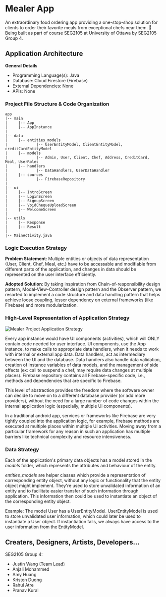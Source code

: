# Mealer App

An extraordinary food ordering app providing a one-stop-shop solution for clients to order their favorite meals from exceptional chefs near them. 🌯
Being built as part of course SEG2105 at University of Ottawa by SEG2105 Group 4.

## Application Architecture

**General Details**

- Programming Language(s): Java
- Database: Cloud Firestore (Firebase)
- External Dependencies: None
- APIs: None

### Project File Structure & Code Organization

    app
    |-- main
    |     |-- App
    |     |-- AppInstance
    |
    |-- data
    |     |-- entities_models
    |             |-- UserEntityModel, ClientEntityModel, creditCardEntityModel
    |     |-- models
    |             |-- Admin, User, Client, Chef, Address, CreditCard, Meal, UserRoles
    |     |-- handlers
    |             |-- DataHandlers, UserDataHandler
    |     |-- sources
    |             |-- FirebaseRepository
    |
    |-- ui
    |     |-- IntroScreen
    |     |-- LoginScreen
    |     |-- SignupScreen
    |     |-- VoidChequeUploadScreen
    |     |-- WelcomeScreen
    |
    |-- utils
    |     |-- Response
    |     |-- Result
    |
    |-- MainActivity.java

### Logic Execution Strategy

**Problem Statement**: Multiple entities or objects of data representation (User, Client, Chef, Meal, etc.) have to be accessable and modifiable from different parts of the application, and changes in data should be represented on the user interface efficiently.

**Adopted Solution**: By taking inspiration from Chain-of-responsibility design pattern, Modal-View-Controller design pattern and the Observer pattern, we resorted to implement a code structure and data handling pattern that helps achieve loose coupling, lesser dependency on external frameworks (like Firebase) and more modularization.

### High-Level Representation of Application Strategy

![Mealer Project Application Strategy](https://docs.google.com/drawings/d/e/2PACX-1vSjb7Dh6yt7NINm1oyG4JZqcJKNNaZ4Ek4Mgypyj7lVFRqYiH1aKTMrRxHELmo_hCV3tgwwdJrA8GKf/pub?w=1440&h=1080)

Every app instance would have UI components (activities), which will ONLY contain code needed for user interface. UI components, use the App instance, to make calls to appropriate data handlers, when it needs to work with internal or external app data. Data handlers, act as intermediary between the UI and the database. Data handlers also handle data validation, creation of instance variables of data models, and the management of side effects (ex: call to suspend a chef, may require data changes at multiple places). Firebase repository contains all Firebase-specific code, i.e., methods and dependencies that are specific to Firebase.

This level of abstraction provides the freedom where the software owner can decide to move on to a different database provider (or add more providers), without the need for a large number of code changes within the internal application logic (especially, multiple UI components).

In a traditional android app, services or frameworks like Firebase are very tightly coupled into the application logic, for example, firebase methods are executed at multiple places within multiple UI activities. Moving away from a particular framework for any reason in such an application has multiple barriers like technical complexity and resource intensiveness.

### Data Strategy

Each of the application's primary data objects has a model stored in the _models_ folder, which represents the attributes and behaviour of the entity.

_entities_models_ are helper classes which provide a representation of corresponding entity object, without any logic or functionality that the entity object might implement. They're used to store unvalidated information of an entity and to facilitate easier transfer of such information through application. This information then could be used to instantiate an object of the corresponding entity object.

Example: The model User has a UserEntityModel. UserEntityModel is used to store unvalidated user information, which could later be used to instantiate a User object. If instantiation fails, we always have access to the user information from the EntityModel.

## Creaters, Designers, Artists, Developers...

SEG2105 Group 4:

- Justin Wang (Team Lead)
- Anjali Mohammed
- Amy Huang
- Kristen Duong
- Rahul Atre
- Pranav Kural
